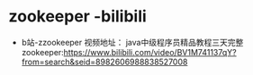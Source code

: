 # zookeeper -bilibili 

* b站-zzookeeper 视频地址：
    java中级程序员精品教程三天完整zookeeper:https://www.bilibili.com/video/BV1M741137qY?from=search&seid=8982606988838527008